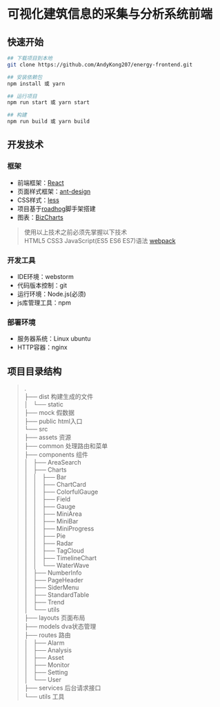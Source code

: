 # 可视化建筑信息的采集与分析系统前端
## 快速开始
```bash
## 下载项目到本地    
git clone https://github.com/AndyKong207/energy-frontend.git

## 安装依赖包
npm install 或 yarn

## 运行项目
npm run start 或 yarn start

## 构建
npm run build 或 yarn build
````
## 开发技术
### 框架
* 前端框架：[React](https://reactjs.org/) 
* 页面样式框架：[ant-design](https://ant.design/)
* CSS样式：[less](http://lesscss.org/)
* 项目基于[roadhog](https://github.com/sorrycc/roadhog)脚手架搭建
* 图表：[BizCharts](https://github.com/alibaba/BizCharts)
> 使用以上技术之前必须先掌握以下技术  
> HTML5 CSS3 JavaScript(ES5 ES6 ES7)语法 [webpack](https://webpack.js.org/)
### 开发工具
* IDE环境：webstorm
* 代码版本控制：git
* 运行环境：Node.js(必须)
* js库管理工具：npm
### 部署环境
* 服务器系统：Linux ubuntu
* HTTP容器：nginx
## 项目目录结构
>.  
 ├── dist  构建生成的文件  
 │   └── static     
 ├── mock  假数据  
 ├── public  html入口  
 └── src  
     ├── assets  资源  
     ├── common  处理路由和菜单  
     ├── components  组件  
     │   ├── AreaSearch   
     │   ├── Charts  
     │   │   ├── Bar  
     │   │   ├── ChartCard  
     │   │   ├── ColorfulGauge  
     │   │   ├── Field  
     │   │   ├── Gauge  
     │   │   ├── MiniArea  
     │   │   ├── MiniBar  
     │   │   ├── MiniProgress  
     │   │   ├── Pie  
     │   │   ├── Radar  
     │   │   ├── TagCloud  
     │   │   ├── TimelineChart  
     │   │   └── WaterWave  
     │   ├── NumberInfo  
     │   ├── PageHeader  
     │   ├── SiderMenu  
     │   ├── StandardTable  
     │   ├── Trend  
     │   └── utils  
     ├── layouts  页面布局  
     ├── models  dva状态管理  
     ├── routes  路由  
     │   ├── Alarm  
     │   ├── Analysis  
     │   ├── Asset  
     │   ├── Monitor  
     │   ├── Setting  
     │   └── User  
     ├── services  后台请求接口  
     └── utils  工具  
